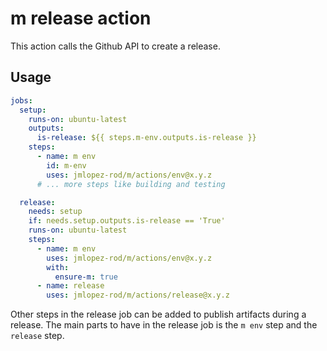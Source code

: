 # m release action

This action calls the Github API to create a release.

## Usage

```yaml
jobs:
  setup:
    runs-on: ubuntu-latest
    outputs:
      is-release: ${{ steps.m-env.outputs.is-release }}
    steps:
      - name: m env
        id: m-env
        uses: jmlopez-rod/m/actions/env@x.y.z
      # ... more steps like building and testing

  release:
    needs: setup
    if: needs.setup.outputs.is-release == 'True'
    runs-on: ubuntu-latest
    steps:
      - name: m env
        uses: jmlopez-rod/m/actions/env@x.y.z
        with:
          ensure-m: true
      - name: release
        uses: jmlopez-rod/m/actions/release@x.y.z
```

Other steps in the release job can be added to publish artifacts during a
release. The main parts to have in the release job is the `m env` step and the
`release` step.
